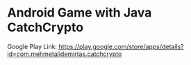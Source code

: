 # Android Game with Java CatchCrypto
 Google Play Link:
https://play.google.com/store/apps/details?id=com.mehmetalidemirtas.catchcrypto
